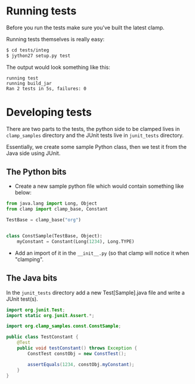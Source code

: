 Running tests
=============
Before you run the tests make sure you've built the latest clamp.

Running tests themselves is really easy:
````bash
$ cd tests/integ
$ jython27 setup.py test
````

The output would look something like this:
````
running test
running build_jar
Ran 2 tests in 5s, failures: 0
````

Developing tests
================
There are two parts to the tests, the python side to be clamped lives in
`clamp_samples` directory and the JUnit tests live in `junit_tests` directory.

Essentially, we create some sample Python class, then we test it from the 
Java side using JUnit.

The Python bits
---------------
* Create a new sample python file which would contain something like below:

````python
from java.lang import Long, Object
from clamp import clamp_base, Constant

TestBase = clamp_base("org")


class ConstSample(TestBase, Object):
    myConstant = Constant(Long(1234), Long.TYPE)
````

* Add an import of it in the `__init__.py` (so that clamp will notice it when "clamping".

The Java bits
-------------
In the `junit_tests` directory add a new Test[Sample].java file and write a JUnit test(s).

````java
import org.junit.Test;
import static org.junit.Assert.*;

import org.clamp_samples.const.ConstSample;

public class TestConstant {
    @Test
    public void testConstant() throws Exception {
        ConstTest constObj = new ConstTest();

        assertEquals(1234, constObj.myConstant);
    }
}
````
